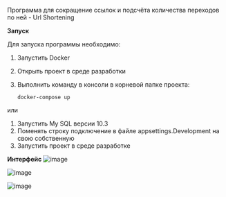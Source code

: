 Программа для сокращение ссылок и подсчёта количества переходов по ней - Url Shortening

**Запуск**

Для запуска программы необходимо:
1) Запустить Docker
2) Открыть проект в среде разработки
3) Выполнить команду в консоли в корневой папке проекта:

   ```docker-compose up```
   

или

1) Запустить My SQL версии 10.3
2) Поменять строку подключение в файле appsettings.Development на свою собственную
3) Запустить проект в среде разработке

**Интерфейс**
![image](https://github.com/Odinson137/UrlShortening/assets/87028237/f2f73243-01cf-481a-99a8-5ac9b2ccdc8b)

![image](https://github.com/Odinson137/UrlShortening/assets/87028237/f0272cc8-30e4-4d08-932b-422f162390b3)

![image](https://github.com/Odinson137/UrlShortening/assets/87028237/46dacf11-8b56-4a57-9701-20bc998b90fb)
